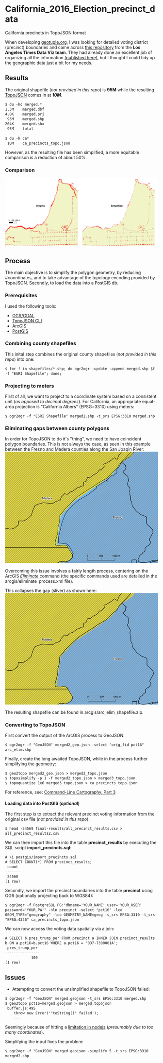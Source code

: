 # California_2016_Election_precinct_data
California precincts in TopoJSON format

When developing [geotuple.org](http://rhansson.github.io/geotuple/), I was looking for detailed voting district (precinct) boundaries and came across [this repository](https://github.com/datadesk/california-2016-election-precinct-maps) from the __Los Angeles Times Data Viz team__. They had already done an excellent job of organizing all the information [(published here)](http://www.latimes.com/projects/la-pol-ca-california-neighborhood-election-results/), but I thought I could tidy up the geographic data just a bit for my needs.

## Results
The original shapefile (*not provided in this repo*) is __95M__ while the resulting [TopoJSON](https://github.com/topojson) comes in at __*10M*__.
```
$ du -hc merged.*
1.3M	merged.dbf
4.0K	merged.prj
 93M	merged.shp
204K	merged.shx
 95M	total

$ du -h ca*
 10M	ca_precincts_topo.json
```
However, as the resulting file has been simplified, a more equitable comparison is a reduction of about 50%.

### Comparison 
![Fig 1:](https://github.com/rhansson/California_2016_Election_precinct_data/blob/master/images/sf3.png "simplified")

## Process
The main objective is to simplify the polygon geometry, by reducing #coordinates, and to take advantage of the topology encoding provided by TopoJSON. Secondly, to load the data into a PostGIS db.

### Prerequisites
I used the following tools:
+ [OGR/GDAL](http://www.gdal.org/ogr2ogr.html)
+ [TopoJSON CLI](https://github.com/topojson/topojson/blob/master/README.md#api-reference)
+ [ArcGIS](http://desktop.arcgis.com/en/)
+ [PostGIS](http://postgis.net/)

### Combining county shapefiles
This inital step combines the original county shapefiles (*not provided in this repo*) into one:
```
$ for f in shapefiles/*.shp; do ogr2ogr -update -append merged.shp $f -f "ESRI Shapefile"; done;
```

### Projecting to meters
First of all, we want to project to a coordinate system based on a consistent unit (*as opposed to decimal degrees*). For California, an appropriate equal-area projection is "California Albers" (EPSG=3310) using meters:
```
$ ogr2ogr -f "ESRI Shapefile" merged2.shp -t_srs EPSG:3310 merged.shp
```

### Eliminating gaps between county polygons
In order for TopoJSON to do it's "thing", we need to have coincident polygon boundaries. This is not always the case, as seen in this example between the Fresno and Madera counties along the San Joaqin River:
![Fig 2:](https://github.com/rhansson/California_2016_Election_precinct_data/blob/master/images/sanj_sliver1.png "sliver")

Overcoming this issue involves a fairly length process, centering on the ArcGIS [_Eliminate_](http://desktop.arcgis.com/en/arcmap/10.3/tools/coverage-toolbox/eliminate.htm) command (the specific commands used are detailed in the arcgis/eliminate_process.xml file).

This collapses the gap (sliver) as shown here:
![Fig 3:](https://github.com/rhansson/California_2016_Election_precinct_data/blob/master/images/sanj_sliver2.png "resolved")

The resulting shapefile can be found in arcgis/arc_elim_shapefile.zip.

### Converting to TopoJSON
First convert the output of the ArcGIS process to GeoJSON:
```
$ ogr2ogr -f "GeoJSON" merged2_geo.json -select "orig_fid pct16" arc_elim.shp
```
Finally, create the long awaited TopoJSON, while in the process further simplifying the geometry:
```
$ geo2topo merged2_geo.json > merged2_topo.json
$ toposimplify -p 1 -f merged2_topo.json > merged3_topo.json
$ topoquantize 1e6 merged3_topo.json > ca_precincts_topo.json
```
For reference, see: [Command-Line Cartography, Part 3](https://medium.com/@mbostock/command-line-cartography-part-3-1158e4c55a1e#.8dsdx4c1n)

#### Loading data into PostGIS (*optional*)
The first step is to extract the relevant precinct voting information from the original csv file (*not provided in this repo*): 
```
$ head -24569 final-results/all_precinct_results.csv > all_precinct_results2.csv
```
We can then import this file into the table __precinct_results__ by executing the SQL script __import_precincts.sql__:
```
# \i postgis/import_precincts.sql
# SELECT COUNT(*) FROM precinct_results;
 count 
-------
 24568
(1 row)
```
Secondly, we import the precinct boundaries into the table __precinct__ using OGR (optionally projecting back to WGS84):
```
$ ogr2ogr -f PostgreSQL PG:"dbname='YOUR_NAME' user='YOUR_USER' password='YOUR_PW'" -nln precinct -select "pct16" -lco GEOM_TYPE="geography" -lco GEOMETRY_NAME=geog -s_srs EPSG:3310 -t_srs "EPSG:4326" ca_precincts_topo.json
```
We can now access the voting data spatially via a join:
```
# SELECT b.pres_trump_per FROM precinct a INNER JOIN precinct_results b ON a.pct16=b.pct16 WHERE a.pct16 = '037-7300001A';
 pres_trump_per 
----------------
            100
(1 row)
```

## Issues
* Attempting to convert the unsimplified shapefile to TopoJSON failed:
```
$ ogr2ogr -f "GeoJSON" merged.geojson -t_srs EPSG:3310 merged.shp
$ geo2topo pct16=merged.geojson > merged.topojson
 buffer.js:495
    throw new Error('"toString()" failed');
    ...
```
Seemingly because of hitting a [limitation in nodejs](https://github.com/nodejs/node/issues/3175) (*presumably due to too many coordinates*).

Simplifying the input fixes the problem:
```
$ ogr2ogr -f "GeoJSON" merged.geojson -simplify 5 -t_srs EPSG:3310 merged2.shp
```
